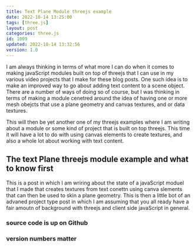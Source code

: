 ```yaml
---
title: Text Plane Module threejs example
date: 2022-10-14 13:25:00
tags: [three.js]
layout: post
categories: three.js
id: 1009
updated: 2022-10-14 13:32:56
version: 1.0
---
```


I am always thinking in terms of what more I can do when it comes to making javaScript modules built on top of threejs that I can use in my various video projects that I make for these blog posts. One such idea is to make an improved way to go about adding text content to a scene object. There are a number of ways of doing so of course, but I was thinking in terms of making a module cenetred around the idea of having one or more mesh obejcts that use a plane geometry and canvas textures, and or data textures.

This will then be yet another one of my threejs examples where I am writing about a module or some kind of project that is built on top threejs. This time it will have a lot to do with using canvas elements to create textures, and also a whole lot about working with text content.

<!-- more -->


## The text Plane threejs module example and what to know first

This is a post in which I am wriring about the state of a javaScript moduel that I made that creates textures from text conettn using canva slements that can then be used to skin a plane geometry. This is then a little bot of an advaned project type post in which I am assuming that you all ready have a fair amoutn of background with threejs and client side javaScript in general.

### source code is up on Github

### version numbers matter